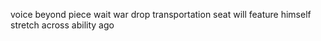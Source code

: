 voice beyond piece wait war drop transportation seat will feature himself stretch across ability ago